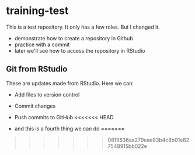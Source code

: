 # training-test

This is a test repository. It only has a few roles. But I changed it.

- demonstrate how to create a repository in Github
- practice with a commit
- later we'll see how to access the repository in RStudio

## Git from RStudio

These are updates made from RStudio. Here we can:

- Add files to version control
- Commit changes
- Push commits to GitHub
<<<<<<< HEAD

- and this is a fourth thing we can do
=======
>>>>>>> 0819836aa279eae83b4c8b01e827548915bb022e
